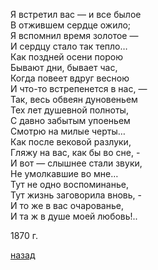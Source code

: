 Я встретил вас — и все былое  
В отжившем сердце ожило;  
Я вспомнил время золотое —  
И сердцу стало так тепло…  
Как поздней осени порою  
Бывают дни, бывает час,  
Когда повеет вдруг весною  
И что-то встрепенется в нас, —  
Так, весь обвеян дуновеньем  
Тех лет душевной полноты,  
С давно забытым упоеньем  
Смотрю на милые черты…  
Как после вековой разлуки,  
Гляжу на вас, как бы во сне, -  
И вот — слышнее стали звуки,  
Не умолкавшие во мне…  
Тут не одно воспоминанье,  
Тут жизнь заговорила вновь, -  
И то же в вас очарованье,  
И та ж в душе моей любовь!..  

1870 г.

[назад](../index.md)  